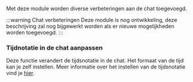 Met deze module worden diverse verbeteringen aan de chat toegevoegd.

:::warning Chat verbeteringen
Deze module is nog ontwikkeling, deze beschrijving zal nog bijgewerkt worden als er nieuwe mogelijkheden worden toegevoegd.
:::

### Tijdnotatie in de chat aanpassen
Deze functie verandert de tijdsnotatie in de chat. Het formaat van de tijd kan je zelf instellen.
Meer informatie over het instellen van de tijdsnotatie vind je [hier](../../settings.md#moment-js).

